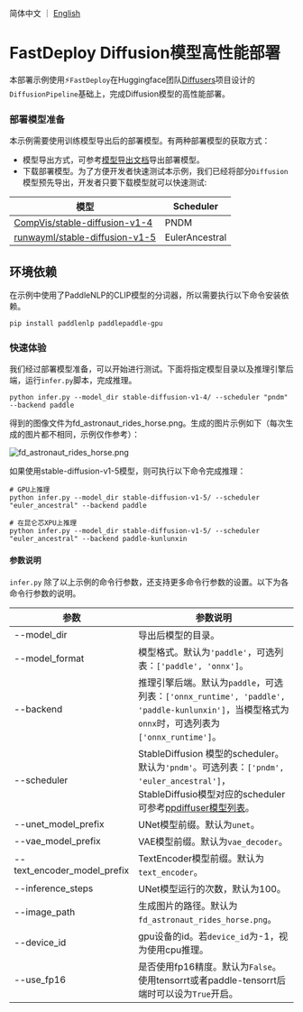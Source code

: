 简体中文 ｜ [English](README.md)
# FastDeploy Diffusion模型高性能部署

本部署示例使用⚡️`FastDeploy`在Huggingface团队[Diffusers](https://github.com/huggingface/diffusers)项目设计的`DiffusionPipeline`基础上，完成Diffusion模型的高性能部署。

### 部署模型准备

本示例需要使用训练模型导出后的部署模型。有两种部署模型的获取方式：

- 模型导出方式，可参考[模型导出文档](./export.md)导出部署模型。
- 下载部署模型。为了方便开发者快速测试本示例，我们已经将部分`Diffusion`模型预先导出，开发者只要下载模型就可以快速测试:

| 模型 | Scheduler |
|----------|--------------|
| [CompVis/stable-diffusion-v1-4](https://bj.bcebos.com/fastdeploy/models/stable-diffusion/CompVis/stable-diffusion-v1-4.tgz) | PNDM |
| [runwayml/stable-diffusion-v1-5](https://bj.bcebos.com/fastdeploy/models/stable-diffusion/runwayml/stable-diffusion-v1-5.tgz) | EulerAncestral |

## 环境依赖

在示例中使用了PaddleNLP的CLIP模型的分词器，所以需要执行以下命令安装依赖。

```shell
pip install paddlenlp paddlepaddle-gpu
```

### 快速体验

我们经过部署模型准备，可以开始进行测试。下面将指定模型目录以及推理引擎后端，运行`infer.py`脚本，完成推理。

```
python infer.py --model_dir stable-diffusion-v1-4/ --scheduler "pndm" --backend paddle
```

得到的图像文件为fd_astronaut_rides_horse.png。生成的图片示例如下（每次生成的图片都不相同，示例仅作参考）：

![fd_astronaut_rides_horse.png](https://user-images.githubusercontent.com/10826371/200261112-68e53389-e0a0-42d1-8c3a-f35faa6627d7.png)

如果使用stable-diffusion-v1-5模型，则可执行以下命令完成推理：

```
# GPU上推理
python infer.py --model_dir stable-diffusion-v1-5/ --scheduler "euler_ancestral" --backend paddle

# 在昆仑芯XPU上推理
python infer.py --model_dir stable-diffusion-v1-5/ --scheduler "euler_ancestral" --backend paddle-kunlunxin
```

#### 参数说明

`infer.py` 除了以上示例的命令行参数，还支持更多命令行参数的设置。以下为各命令行参数的说明。

| 参数 |参数说明 |
|----------|--------------|
| --model_dir | 导出后模型的目录。 |
| --model_format | 模型格式。默认为`'paddle'`，可选列表：`['paddle', 'onnx']`。 |
| --backend | 推理引擎后端。默认为`paddle`，可选列表：`['onnx_runtime', 'paddle', 'paddle-kunlunxin']`，当模型格式为`onnx`时，可选列表为`['onnx_runtime']`。 |
| --scheduler | StableDiffusion 模型的scheduler。默认为`'pndm'`。可选列表：`['pndm', 'euler_ancestral']`，StableDiffusio模型对应的scheduler可参考[ppdiffuser模型列表](https://github.com/PaddlePaddle/PaddleNLP/tree/develop/ppdiffusers/examples/textual_inversion)。|
| --unet_model_prefix | UNet模型前缀。默认为`unet`。 |
| --vae_model_prefix | VAE模型前缀。默认为`vae_decoder`。 |
| --text_encoder_model_prefix | TextEncoder模型前缀。默认为`text_encoder`。 |
| --inference_steps | UNet模型运行的次数，默认为100。 |
| --image_path | 生成图片的路径。默认为`fd_astronaut_rides_horse.png`。  |
| --device_id | gpu设备的id。若`device_id`为-1，视为使用cpu推理。 |
| --use_fp16 | 是否使用fp16精度。默认为`False`。使用tensorrt或者paddle-tensorrt后端时可以设为`True`开启。 |
